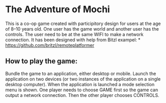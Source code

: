 # The Adventure of Mochi
This is a co-op game created with participitory design for users at the age of 8–10 years old. One user has the game world and another user has the controls. The user need to be at the same WIFI to make a network connection. It has been designed with help from Bitzl exampel: * https://github.com/britzl/remoteplatformer

## How to play the game: 
Bundle the game to an application, either desktop or mobile. Launch the application on two devices (or two instances of the application on a single desktop computer). When the application is launched a mode selection menu is shown. One player needs to choose GAME first so the game can output a network connection. Then the other player chooses CONTROLS.  

